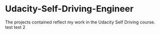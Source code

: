 # Udacity-Self-Driving-Engineer

The projects contained reflect my work in the Udacity Self Driving course.
test
test 2
